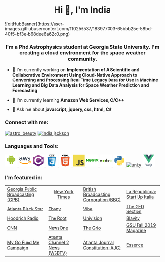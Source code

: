 <h1 align="center">Hi 👋, I'm India</h1>
![gitHubBanner](https://user-images.githubusercontent.com/110256537/183977003-65bbb25e-58bd-40f5-bf3e-b68dee6a62c0.png)


<h3 align="center">I'm a Phd Astrophysics student at Georgia State University. I'm creating a cloud environment for the space weather community.</h3>

- 🔭 I’m currently working on **Implementation of A Scientific and Collaborative Environment Using Cloud-Native Approach to Converting and Processing Real Time Legacy Data for Use in Machine Learning and Big Data Analysis for Space Weather Prediction and Forecasting**

- 🌱 I’m currently learning **Amazon Web Services, C/C++**

- 💬 Ask me about **javascript, jquery, css, html, C#**

<h3 align="left">Connect with me:</h3>
<p align="left">
<a href="https://twitter.com/astro_beauty" target="blank"><img align="center" src="https://raw.githubusercontent.com/rahuldkjain/github-profile-readme-generator/master/src/images/icons/Social/twitter.svg" alt="astro_beauty" height="30" width="40" /></a>
<a href="https://linkedin.com/in/india-jackson-641a9354/" target="blank"><img align="center" src="https://raw.githubusercontent.com/rahuldkjain/github-profile-readme-generator/master/src/images/icons/Social/linked-in-alt.svg" alt="india jackson" height="30" width="40" /></a>
</p>

<h3 align="left">Languages and Tools:</h3>
<p align="left"> <a href="https://developer.android.com" target="_blank" rel="noreferrer"> <img src="https://raw.githubusercontent.com/devicons/devicon/master/icons/android/android-original-wordmark.svg" alt="android" width="40" height="40"/> </a> <a href="https://aws.amazon.com" target="_blank" rel="noreferrer"> <img src="https://raw.githubusercontent.com/devicons/devicon/master/icons/amazonwebservices/amazonwebservices-original-wordmark.svg" alt="aws" width="40" height="40"/> </a> <a href="https://www.w3schools.com/cs/" target="_blank" rel="noreferrer"> <img src="https://raw.githubusercontent.com/devicons/devicon/master/icons/csharp/csharp-original.svg" alt="csharp" width="40" height="40"/> </a> <a href="https://www.w3schools.com/css/" target="_blank" rel="noreferrer"> <img src="https://raw.githubusercontent.com/devicons/devicon/master/icons/css3/css3-original-wordmark.svg" alt="css3" width="40" height="40"/> </a> <a href="https://www.w3.org/html/" target="_blank" rel="noreferrer"> <img src="https://raw.githubusercontent.com/devicons/devicon/master/icons/html5/html5-original-wordmark.svg" alt="html5" width="40" height="40"/> </a> <a href="https://developer.mozilla.org/en-US/docs/Web/JavaScript" target="_blank" rel="noreferrer"> <img src="https://raw.githubusercontent.com/devicons/devicon/master/icons/javascript/javascript-original.svg" alt="javascript" width="40" height="40"/> </a> <a href="https://www.nginx.com" target="_blank" rel="noreferrer"> <img src="https://raw.githubusercontent.com/devicons/devicon/master/icons/nginx/nginx-original.svg" alt="nginx" width="40" height="40"/> </a> <a href="https://nodejs.org" target="_blank" rel="noreferrer"> <img src="https://raw.githubusercontent.com/devicons/devicon/master/icons/nodejs/nodejs-original-wordmark.svg" alt="nodejs" width="40" height="40"/> </a> <a href="https://www.python.org" target="_blank" rel="noreferrer"> <img src="https://raw.githubusercontent.com/devicons/devicon/master/icons/python/python-original.svg" alt="python" width="40" height="40"/> </a> <a href="https://unity.com/" target="_blank" rel="noreferrer"> <img src="https://www.vectorlogo.zone/logos/unity3d/unity3d-icon.svg" alt="unity" width="40" height="40"/> </a> <a href="https://vuejs.org/" target="_blank" rel="noreferrer"> <img src="https://raw.githubusercontent.com/devicons/devicon/master/icons/vuejs/vuejs-original-wordmark.svg" alt="vuejs" width="40" height="40"/> </a> </p>

<h3 align="left">I'm featured in:</h3>
<center>
<table>
  	<tr>
	<td><a href = "https://www.gpbnews.org/post/atlanta-single-mom-will-intern-nasa-help-strangers">Georgia Public Broadcasting (GPB)</a></td>
	<td style="text-align:center"><a href = "https://www.nytimes.com/2019/05/15/us/nasa-internship-single-mom-gofundme.html">New York Times</a></td>
	<td><a href = "https://www.bbc.com/news/world-us-canada-48290154">British Broadcasting Corporation (BBC)</a></td>
	<td><a href = "https://startupitalia.eu/109227-20190520-india-jackson-la-ragazza-grazie-al-crowdfunding-andra-alla-nasa-studiare-pianeti">La Republicca: Start Up Italia</a></td>
	</tr>
	<tr>
	<td><a href = "https://atlantablackstar.com/2019/05/14/strangers-chip-in-8k-to-help-georgia-single-mom-ph-d-candidate-attend-prestigious-nasa-internship/">Atlanta Black Star</a></td>
	<td><a href = "https://www.ebony.com/news/georgia-mom-to-attend-nasa-internship-with-help-from-crowd-fundraiser/">Ebony</a></td>
	<td><a href = "https://www.vibe.com/2019/05/single-mom-nasa-internship-go-fund-me">Vibe</a></td>
	<td><a href = "https://thegedsection.com/india-jackson-single-mom-nasa-internship-kindness-of-online-strangers-helps-woman-gofundme">The GED Section</a></td>
	</tr>
	<tr>
	<td><a href = "https://www.youtube.com/watch?v=4e6AI6onmUk">Hoodrich Radio</a></td>
	<td><a href = "https://theglowup.theroot.com/to-the-stars-and-beyond-a-single-mom-gets-to-intern-at-1834753027">The Root</a></td>
	<td><a href = "https://www.univision.com/univision-news/strangers-help-single-mother-to-take-a-nasa-internship-video">Univision</a></td>
	<td><a href = "https://blavity.com/generous-donors-raised-thousands-for-this-single-mom-and-phd-student-to-do-a-nasa-internship?category1=news">Blavity</a></td>
	</tr>
	<tr>
	<td><a href = "https://www.cnn.com/2019/05/14/us/nasa-internship-gofundme-trnd/index.html">CNN</a></td>
	<td><a href = "https://newsone.com/3852890/india-jackson-go-fund-me-nasa-internship/">NewsOne</a></td>
	<td><a href = "https://thegrio.com/2019/05/20/india-jackson-nasa-internship-gofundme/">The Grio</a></td>
	<td><a href = "https://news.gsu.edu/magazine/fall2019/stars-align">GSU Fall 2019 Magazine</a></td>
	</tr>
	<tr>
	<td><a href = "https://www.gofundme.com/f/single-mother-amp-phd-student-wins-nasa-internship">My Go Fund Me Campaign</a></td>
	<td><a href = "https://www.wsbtv.com/news/local/single-mom-scores-nasa-internship-strangers-raise-8k-to-help-her-go/948895430">Atlanta Channel 2 News (WSBTV)</a></td>
	<td><a href = "https://www.ajc.com/news/local/this-single-mother-scored-nasa-internship-strangers-raised-help-her-attend/qNHzujpaqvHpCqeur3SrvJ/">Atlanta Journal Constitution (AJC)</a></td>
	<td><a href = "https://www.essence.com/news/india-jackson-nasa-internship-go-fund-me/">Essence</a></td>
	</tr>
</table>
</center>
